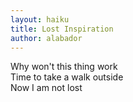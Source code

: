 ```yaml
---
layout: haiku
title: Lost Inspiration
author: alabador
---
```


Why won't this thing work <br>
Time to take a walk outside <br>
Now I am not lost <br>